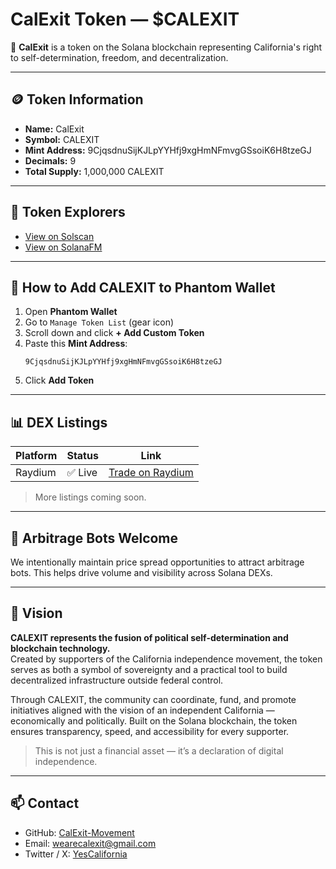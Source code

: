 # CalExit Token — $CALEXIT

🚀 **CalExit** is a token on the Solana blockchain representing California's right to self-determination, freedom, and decentralization.

---

## 🪙 Token Information

- **Name:** CalExit
- **Symbol:** CALEXIT
- **Mint Address:** 9CjqsdnuSijKJLpYYHfj9xgHmNFmvgGSsoiK6H8tzeGJ
- **Decimals:** 9
- **Total Supply:** 1,000,000 CALEXIT

---

## 🔗 Token Explorers

- [View on Solscan](https://solscan.io/token/9CjqsdnuSijKJLpYYHfj9xgHmNFmvgGSsoiK6H8tzeGJ)
- [View on SolanaFM](https://solana.fm/address/9CjqsdnuSijKJLpYYHfj9xgHmNFmvgGSsoiK6H8tzeGJ)

---

## 📱 How to Add CALEXIT to Phantom Wallet

1. Open **Phantom Wallet**
2. Go to `Manage Token List` (gear icon)
3. Scroll down and click **+ Add Custom Token**
4. Paste this **Mint Address**:
   ```
   9CjqsdnuSijKJLpYYHfj9xgHmNFmvgGSsoiK6H8tzeGJ
   ```
5. Click **Add Token**

---

## 📊 DEX Listings

| Platform | Status | Link |
|----------|--------|------|
| Raydium  | ✅ Live | [Trade on Raydium](https://raydium.io/swap/?inputMint=sol&outputMint=9CjqsdnuSijKJLpYYHfj9xgHmNFmvgGSsoiK6H8tzeGJ) |

> More listings coming soon.

---

## 🤖 Arbitrage Bots Welcome

We intentionally maintain price spread opportunities to attract arbitrage bots. This helps drive volume and visibility across Solana DEXs.

---

## 🧠 Vision

**CALEXIT represents the fusion of political self-determination and blockchain technology.**  
Created by supporters of the California independence movement, the token serves as both a symbol of sovereignty and a practical tool to build decentralized infrastructure outside federal control.

Through CALEXIT, the community can coordinate, fund, and promote initiatives aligned with the vision of an independent California — economically and politically. Built on the Solana blockchain, the token ensures transparency, speed, and accessibility for every supporter.

> This is not just a financial asset — it’s a declaration of digital independence.

---

## 📫 Contact

- GitHub: [CalExit-Movement](https://github.com/CalExit-Movement)
- Email: wearecalexit@gmail.com
- Twitter / X: [YesCalifornia](https://x.com/YesCalifornia)
